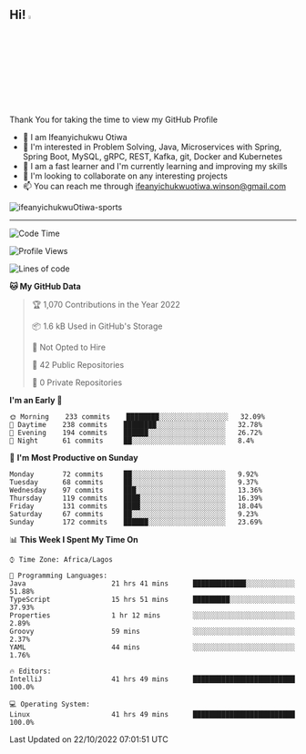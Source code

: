 <!-- BLOG-POST-LIST:START --><!-- BLOG-POST-LIST:END -->

## Hi! <img src="https://media.giphy.com/media/hvRJCLFzcasrR4ia7z/giphy.gif" width="4%"> 

Thank You for taking the time to view my GitHub Profile

- 👋 I am Ifeanyichukwu Otiwa
- 👀 I'm interested in Problem Solving, Java, Microservices with Spring, Spring Boot, MySQL, gRPC, REST, Kafka, git, Docker and Kubernetes
- 🌱 I am a fast learner and I'm currently learning and improving my skills
- 💞️ I'm looking to collaborate on any interesting projects
- 📫 You can reach me through ifeanyichukwuotiwa.winson@gmail.com

<p align="left" marginTop="10px"> <img src="https://komarev.com/ghpvc/?username=ifeanyichukwuOtiwa-sports&label=Profile%20views&color=0e75b6&style=for-the-badge" alt="ifeanyichukwuOtiwa-sports" /> </p>

***

<!--START_SECTION:waka-->
![Code Time](http://img.shields.io/badge/Code%20Time-746%20hrs%2023%20mins-blue)

![Profile Views](http://img.shields.io/badge/Profile%20Views-86-blue)

![Lines of code](https://img.shields.io/badge/From%20Hello%20World%20I%27ve%20Written-20%20Thousand%20lines%20of%20code-blue)

**🐱 My GitHub Data** 

> 🏆 1,070 Contributions in the Year 2022
 > 
> 📦 1.6 kB Used in GitHub's Storage 
 > 
> 🚫 Not Opted to Hire
 > 
> 📜 42 Public Repositories 
 > 
> 🔑 0 Private Repositories  
 > 
**I'm an Early 🐤** 

```text
🌞 Morning    233 commits    ████████░░░░░░░░░░░░░░░░░   32.09% 
🌆 Daytime    238 commits    ████████░░░░░░░░░░░░░░░░░   32.78% 
🌃 Evening    194 commits    ██████░░░░░░░░░░░░░░░░░░░   26.72% 
🌙 Night      61 commits     ██░░░░░░░░░░░░░░░░░░░░░░░   8.4%

```
📅 **I'm Most Productive on Sunday** 

```text
Monday       72 commits     ██░░░░░░░░░░░░░░░░░░░░░░░   9.92% 
Tuesday      68 commits     ██░░░░░░░░░░░░░░░░░░░░░░░   9.37% 
Wednesday    97 commits     ███░░░░░░░░░░░░░░░░░░░░░░   13.36% 
Thursday     119 commits    ████░░░░░░░░░░░░░░░░░░░░░   16.39% 
Friday       131 commits    ████░░░░░░░░░░░░░░░░░░░░░   18.04% 
Saturday     67 commits     ██░░░░░░░░░░░░░░░░░░░░░░░   9.23% 
Sunday       172 commits    ██████░░░░░░░░░░░░░░░░░░░   23.69%

```


📊 **This Week I Spent My Time On** 

```text
⌚︎ Time Zone: Africa/Lagos

💬 Programming Languages: 
Java                     21 hrs 41 mins      █████████████░░░░░░░░░░░░   51.88% 
TypeScript               15 hrs 51 mins      █████████░░░░░░░░░░░░░░░░   37.93% 
Properties               1 hr 12 mins        ░░░░░░░░░░░░░░░░░░░░░░░░░   2.89% 
Groovy                   59 mins             ░░░░░░░░░░░░░░░░░░░░░░░░░   2.37% 
YAML                     44 mins             ░░░░░░░░░░░░░░░░░░░░░░░░░   1.76%

🔥 Editors: 
IntelliJ                 41 hrs 49 mins      █████████████████████████   100.0%

💻 Operating System: 
Linux                    41 hrs 49 mins      █████████████████████████   100.0%

```


 Last Updated on 22/10/2022 07:01:51 UTC
<!--END_SECTION:waka-->

<!--
<p align="center">
![trophy](https://github-profile-trophy.vercel.app/?username=ifeanyichukwuOtiwa-sports&theme=onedark) (https://github.com/ryo-ma/github-profile-trophy)
</p>
-->

<!---
ifeanyi-otiwa/ifeanyi-otiwa is a ✨ special ✨ repository because its `README.md` (this file) appears on your GitHub profile.
You can click the Preview link to take a look at your changes.
--->
